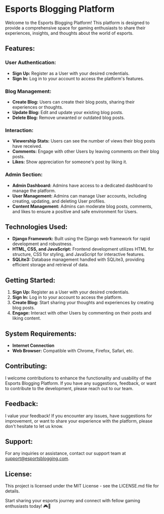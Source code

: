 # Esports Blogging Platform

Welcome to the Esports Blogging Platform! This platform is designed to provide a comprehensive space for gaming enthusiasts to share their experiences, insights, and thoughts about the world of esports.

## Features:

### User Authentication:
- **Sign Up:** Register as a User with your desired credentials.
- **Sign In:** Log in to your account to access the platform's features.

### Blog Management:
- **Create Blog:** Users can create their blog posts, sharing their experiences or thoughts.
- **Update Blog:** Edit and update your existing blog posts.
- **Delete Blog:** Remove unwanted or outdated blog posts.

### Interaction:
- **Viewership Stats:** Users can see the number of views their blog posts have received.
- **Comments:** Engage with other Users by leaving comments on their blog posts.
- **Likes:** Show appreciation for someone's post by liking it.

### Admin Section:
- **Admin Dashboard:** Admins have access to a dedicated dashboard to manage the platform.
- **User Management:** Admins can manage User accounts, including creating, updating, and deleting User profiles.
- **Content Management:** Admins can moderate blog posts, comments, and likes to ensure a positive and safe environment for Users.

## Technologies Used:
- **Django Framework:** Built using the Django web framework for rapid development and robustness.
- **HTML, CSS, and JavaScript:** Frontend development utilizes HTML for structure, CSS for styling, and JavaScript for interactive features.
- **SQLite3:** Database management handled with SQLite3, providing efficient storage and retrieval of data.

## Getting Started:

1. **Sign Up:** Register as a User with your desired credentials.
2. **Sign In:** Log in to your account to access the platform.
3. **Create Blog:** Start sharing your thoughts and experiences by creating blog posts.
4. **Engage:** Interact with other Users by commenting on their posts and liking content.

## System Requirements:

- **Internet Connection**
- **Web Browser:** Compatible with Chrome, Firefox, Safari, etc.

## Contributing:

I welcome contributions to enhance the functionality and usability of the Esports Blogging Platform. If you have any suggestions, feedback, or want to contribute to the development, please reach out to our team.

## Feedback:

I value your feedback! If you encounter any issues, have suggestions for improvement, or want to share your experience with the platform, please don't hesitate to let us know.

## Support:

For any inquiries or assistance, contact our support team at support@esportsblogging.com.

## License:

This project is licensed under the MIT License - see the LICENSE.md file for details.

Start sharing your esports journey and connect with fellow gaming enthusiasts today! 🎮📝
